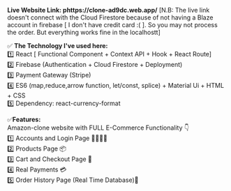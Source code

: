 **Live Website Link:  phttps://clone-ad9dc.web.app/**
[N.B: The live link doesn't connect with the Cloud Firestore because of not having a Blaze account in firebase [ I don't have credit card :( ]. So you may not process the order. But everything works fine in the localhostt]

✅ **The Technology I've used here:**   
    1️⃣ React [ Functional Component + Context API + Hook + React Route]  
    2️⃣ Firebase (Authentication + Cloud Firestore + Deployment)   
    3️⃣ Payment Gateway (Stripe)  
    4️⃣ ES6 (map,reduce,arrow function, let/const, splice) + Material Ui + HTML + CSS   
    5️⃣ Dependency: react-currency-format

✅**Features:**  
Amazon-clone website with FULL E-Commerce Functionality 👇  
    1️⃣ Accounts and Login Page 👨‍👨‍👧‍👦  
    2️⃣ Products Page 📦  
    3️⃣ Cart and Checkout Page  🛒  
    4️⃣ Real Payments 💳  
    5️⃣ Order History Page (Real Time Database)📖  
